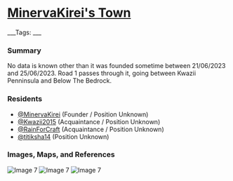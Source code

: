 # [MinervaKirei's Town](#minervakireis-town)
___Tags: ___

### Summary

No data is known other than it was founded sometime between 21/06/2023 and 25/06/2023. Road 1 passes through it, going between Kwazii Penninsula and Below The Bedrock.

### Residents

*   [@MinervaKirei](#minervakirei) (Founder / Position Unknown)
*   [@Kwazii2015](#kwazii) (Acquaintance / Position Unknown)
*   [@RainForCraft](#rainforcraft) (Acquaintance / Position Unknown)
*   [@titiksha14](#titiksha) (Position Unknown)

### Images, Maps, and References

![Image 7](https://media.discordapp.net/attachments/1061516148325220455/1122585555021078578/image.png)
![Image 7](https://cdn.discordapp.com/attachments/1061516148325220455/1123656688348708874/image.png)
![Image 7](https://cdn.discordapp.com/attachments/1061516148325220455/1127431623185530900/image.png)